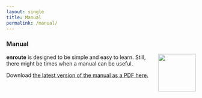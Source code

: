 ```yaml
---
layout: single
title: Manual
permalink: /manual/
---
```


### Manual

<img align="right" src="/enroute/assets/images/PDF_file_icon.svg" width="100">**enroute** is designed to be simple and easy to learn.  Still, there might be
times when a manual can be useful.

Download [the latest version of the manual as a PDF here.](/enroute/assets/pdf/IntroducingEnroute.pdf)
